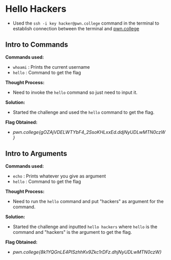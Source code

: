 # Hello Hackers  
- Used the `ssh -i key hacker@pwn.college` command in the terminal to establish connection between the terminal and [pwn.college](https://pwn.college/)

## Intro to Commands
**Commands used:** 
- `whoami` : Prints the current username
- `hello`  : Command to get the flag

**Thought Process:** 
- Need to invoke the `hello` command  so just need to input it. 

**Solution:** 
- Started the challenge and used the `hello` command to get the flag.  

**Flag Obtained:** 
- *pwn.college{gOZAjVDELWTYbF4_2SsoKHLxxEd.ddjNyUDLwMTN0czW}*

## Intro to Arguments  
**Commands used:**
- `echo`   : Prints whatever you give as argument
- `hello`  : Command to get the flag

**Thought Process:**
- Need to run the `hello` command and put "hackers" as argument for the command.  

**Solution:**
- Started the challenge and inputted `hello hackers` where `hello` is the command and "hackers" is the argument to get the flag.  

**Flag Obtained:**
- *pwn.college{8k1YQGnLE4PISzhhKv9Zkc1rDFz.dhjNyUDLwMTN0czW}*
